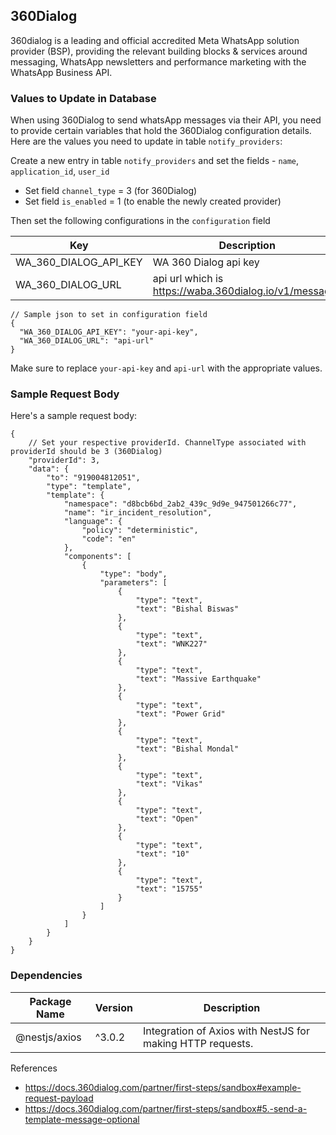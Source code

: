## 360Dialog

360dialog is a leading and official accredited Meta WhatsApp solution provider (BSP), providing the relevant building blocks & services around messaging, WhatsApp newsletters and performance marketing with the WhatsApp Business API.

### Values to Update in Database

When using 360Dialog to send whatsApp messages via their API, you need to provide certain variables that hold the 360Dialog configuration details. Here are the values you need to update in table `notify_providers`:

Create a new entry in table `notify_providers` and set the fields - `name`, `application_id`, `user_id`

- Set field `channel_type` = 3 (for 360Dialog)
- Set field `is_enabled` = 1 (to enable the newly created provider)

Then set the following configurations in the `configuration` field

| Key                      | Description                                            |
|--------------------------|--------------------------------------------------------|
| WA_360_DIALOG_API_KEY    | WA 360 Dialog api key                                  |
| WA_360_DIALOG_URL        | api url which is https://waba.360dialog.io/v1/messages |

```jsonc
// Sample json to set in configuration field
{
  "WA_360_DIALOG_API_KEY": "your-api-key",
  "WA_360_DIALOG_URL": "api-url"
}
```

Make sure to replace `your-api-key` and `api-url` with the appropriate values.

### Sample Request Body

Here's a sample request body:

```jsonc
{
    // Set your respective providerId. ChannelType associated with providerId should be 3 (360Dialog)
    "providerId": 3,
    "data": {
        "to": "919004812051",
        "type": "template",
        "template": {
            "namespace": "d8bcb6bd_2ab2_439c_9d9e_947501266c77",
            "name": "ir_incident_resolution",
            "language": {
                "policy": "deterministic",
                "code": "en"
            },
            "components": [
                {
                    "type": "body",
                    "parameters": [
                        {
                            "type": "text",
                            "text": "Bishal Biswas"
                        },
                        {
                            "type": "text",
                            "text": "WNK227"
                        },
                        {
                            "type": "text",
                            "text": "Massive Earthquake"
                        },
                        {
                            "type": "text",
                            "text": "Power Grid"
                        },
                        {
                            "type": "text",
                            "text": "Bishal Mondal"
                        },
                        {
                            "type": "text",
                            "text": "Vikas"
                        },
                        {
                            "type": "text",
                            "text": "Open"
                        },
                        {
                            "type": "text",
                            "text": "10"
                        },
                        {
                            "type": "text",
                            "text": "15755"
                        }
                    ]
                }
            ]
        }
    }
}
```

### Dependencies

| Package Name       | Version    | Description                                                                                                                                                |
| --------------- | ------------ | ---------------------------------------------------------------------------------------------------------------------------------------------------------- |
| @nestjs/axios      | ^3.0.2  | Integration of Axios with NestJS for making HTTP requests.     |

References
- https://docs.360dialog.com/partner/first-steps/sandbox#example-request-payload
- https://docs.360dialog.com/partner/first-steps/sandbox#5.-send-a-template-message-optional
